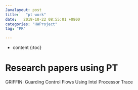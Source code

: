 ```yaml
---
Javalayout: post
title:   "pt work"
date:   2019-10-22 08:55:01 +0800
categories: "HWProject"
tag: "PR"

---
```


* content
{:toc}




# Research papers using PT

GRIFFIN: Guarding Control Flows Using Intel Processor Trace